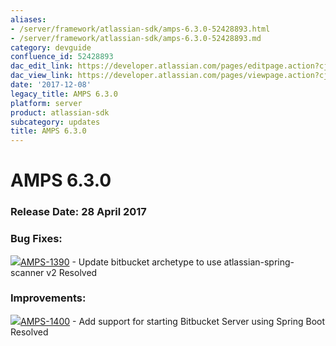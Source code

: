 ```yaml
---
aliases:
- /server/framework/atlassian-sdk/amps-6.3.0-52428893.html
- /server/framework/atlassian-sdk/amps-6.3.0-52428893.md
category: devguide
confluence_id: 52428893
dac_edit_link: https://developer.atlassian.com/pages/editpage.action?cjm=wozere&pageId=52428893
dac_view_link: https://developer.atlassian.com/pages/viewpage.action?cjm=wozere&pageId=52428893
date: '2017-12-08'
legacy_title: AMPS 6.3.0
platform: server
product: atlassian-sdk
subcategory: updates
title: AMPS 6.3.0
---
```

# AMPS 6.3.0

### Release Date: 28 April 2017

### Bug Fixes: 

<a href="https://ecosystem.atlassian.net/browse/AMPS-1390?src=confmacro" class="jira-issue-key"><img src="https://ecosystem.atlassian.net/secure/viewavatar?size=xsmall&amp;avatarId=15303&amp;avatarType=issuetype" class="icon" />AMPS-1390</a> - Update bitbucket archetype to use atlassian-spring-scanner v2 Resolved

### Improvements:

<a href="https://ecosystem.atlassian.net/browse/AMPS-1400?src=confmacro" class="jira-issue-key"><img src="https://ecosystem.atlassian.net/secure/viewavatar?size=xsmall&amp;avatarId=15310&amp;avatarType=issuetype" class="icon" />AMPS-1400</a> - Add support for starting Bitbucket Server using Spring Boot Resolved






































































































































































































































































































































































































































































